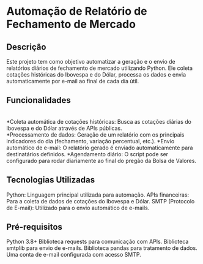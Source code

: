 # Automação de Relatório de Fechamento de Mercado

## Descrição
Este projeto tem como objetivo automatizar a geração e o envio de relatórios diários de fechamento de mercado utilizando Python. Ele coleta cotações históricas do Ibovespa e do Dólar, processa os dados e envia automaticamente por e-mail ao final de cada dia útil.

## Funcionalidades

<br>*Coleta automática de cotações históricas: Busca as cotações diárias do Ibovespa e do Dólar através de APIs públicas.</br>
*Processamento de dados: Geração de um relatório com os principais indicadores do dia (fechamento, variação percentual, etc.).
*Envio automático de e-mail: O relatório gerado é enviado automaticamente para destinatários definidos.
*Agendamento diário: O script pode ser configurado para rodar diariamente ao final do pregão da Bolsa de Valores.

## Tecnologias Utilizadas

Python: Linguagem principal utilizada para automação.
APIs financeiras: Para a coleta de dados de cotações do Ibovespa e Dólar.
SMTP (Protocolo de E-mail): Utilizado para o envio automático de e-mails.

## Pré-requisitos

Python 3.8+
Biblioteca requests para comunicação com APIs.
Biblioteca smtplib para envio de e-mails.
Biblioteca pandas para tratamento de dados.
Uma conta de e-mail configurada com acesso SMTP.
